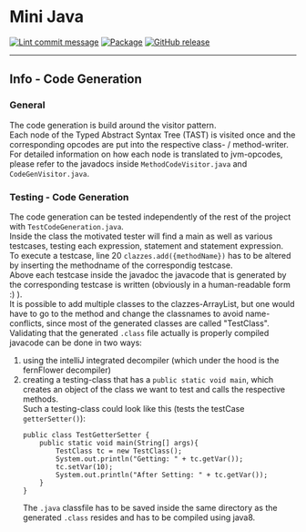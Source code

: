 # Mini Java

[![Lint commit message](https://github.com/yannickkirschen/mini-java/actions/workflows/commit-lint.yml/badge.svg)](https://github.com/yannickkirschen/mini-java/actions/workflows/commit-lint.yml)
[![Package](https://github.com/yannickkirschen/mini-java/actions/workflows/maven-package.yml/badge.svg)](https://github.com/yannickkirschen/mini-java/actions/workflows/maven-package.yml)
[![GitHub release](https://img.shields.io/github/release/yannickkirschen/mini-java.svg)](https://github.com/yannickkirschen/mini-java/releases/)

---
## Info - Code Generation

### General
The code generation is build around the visitor pattern. \
Each node of the Typed Abstract Syntax Tree (TAST) is visited once and the corresponding opcodes are put into the respective class- / method-writer.
For detailed information on how each node is translated to jvm-opcodes, please refer to the javadocs inside `MethodCodeVisitor.java` and `CodeGenVisitor.java`.

### Testing - Code Generation
The code generation can be tested independently of the rest of the project with `TestCodeGeneration.java`. \
Inside the class the motivated tester will find a main as well as various testcases, testing each expression, statement and statement expression.  \
To execute a testcase, line 20 `clazzes.add({methodName})` has to be altered by inserting the methodname of the correspondig testcase. \
Above each testcase inside the javadoc the javacode that is generated by the corresponding testcase is written (obviously in a human-readable form :) ). \
It is possible to add multiple classes to the clazzes-ArrayList, but one would have to go to the method and change the classnames to avoid name-conflicts, since most of the generated classes are called "TestClass".
Validating that the generated `.class` file actually is properly compiled javacode can be done in two ways:
1. using the intelliJ integrated decompiler (which under the hood is the fernFlower decompiler)
2. creating a testing-class that has a `public static void main`, which creates an object of the class we want to test and calls the respective methods. <br/>
Such a testing-class could look like this (tests the testCase `getterSetter()`):
    ```
    public class TestGetterSetter {
        public static void main(String[] args){
            TestClass tc = new TestClass();
            System.out.println("Getting: " + tc.getVar());
            tc.setVar(10);
            System.out.println("After Setting: " + tc.getVar());
        }
    }
    ```
    The `.java` classfile has to be saved inside the same directory as the generated `.class` resides and has to be compiled using java8.


